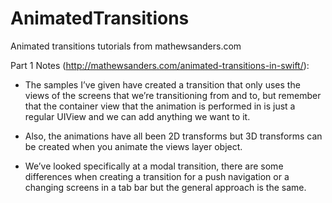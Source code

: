 # AnimatedTransitions
Animated transitions tutorials from mathewsanders.com

Part 1 Notes (http://mathewsanders.com/animated-transitions-in-swift/):

- The samples I’ve given have created a transition that only uses the views of the screens that we’re transitioning from and to, but remember that the container view that the animation is performed in is just a regular UIView and we can add anything we want to it.

- Also, the animations have all been 2D transforms but 3D transforms can be created when you animate the views layer object.

- We’ve looked specifically at a modal transition, there are some differences when creating a transition for a push navigation or a changing screens in a tab bar but the general approach is the same.

